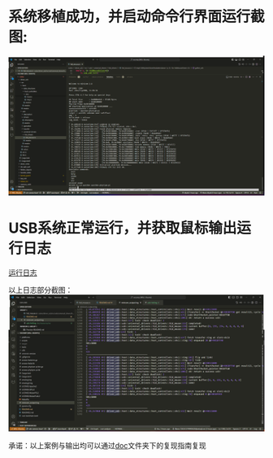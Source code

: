 # 系统移植成功，并启动命令行界面运行截图:
![运行截图](./doc/figures/arceos_cli.png)

# USB系统正常运行，并获取鼠标输出运行日志
[运行日志](./doc/resources/res/usb-hid.log)

以上日志部分截图：
![usb-hid](./doc/resources/res/usb-hid.png)

承诺：以上案例与输出均可以通过[doc](./doc/)文件夹下的复现指南复现